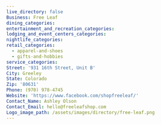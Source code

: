 ```yaml
---
live_directory: false
Business: Free Leaf
dining_categories:
entertainment_and_recreation_categories:
lodging_and_event_centers_categories:
nightlife_categories:
retail_categories:
  - apparel-and-shoes
  - gifts-and-hobbies
service_categories:
Street: '931 16th Street, Unit B'
City: Greeley
State: Colorado
Zip: '80631'
Phone: (970) 978-4745
Website: 'https://www.facebook.com/shopfreeleaf/'
Contact_Name: Ashley Olson
Contact_Email: hello@freeleafshop.com
Logo_image_path: /assets/images/directory/free-leaf.png
---
```


